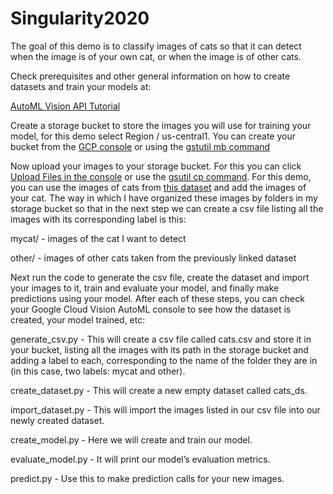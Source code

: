 # Singularity2020

The goal of this demo is to classify images of cats so that it can detect when the image is of your own cat, or when the image is of other cats.

Check prerequisites and other general information on how to create datasets and train your models at: 

[AutoML Vision API Tutorial](https://cloud.google.com/vision/automl/docs/tutorial#tutorial-translate-evaluate-python)

Create a storage bucket to store the images you will use for training your model, for this demo select Region / us-central1. You can create your bucket from the [GCP console](https://cloud.google.com/storage/docs/quickstart-console) or using the [gstutil mb command](https://cloud.google.com/storage/docs/gsutil/commands/mb)

Now upload your images to your storage bucket. For this you can click [Upload Files in the console](https://cloud.google.com/storage/docs/quickstart-console#upload_an_object_into_the_bucket) or use the [gsutil cp command](https://cloud.google.com/storage/docs/gsutil/commands/cp).
For this demo, you can use the images of cats from [this dataset](https://www.kaggle.com/crawford/cat-dataset) and add the images of your cat. The way in which I have organized these images by folders in my storage bucket so that in the next step we can create a csv file listing all the images with its corresponding label is this: 

mycat/ - images of the cat I want to detect

other/ - images of other cats taken from the previously linked dataset

Next run the code to generate the csv file, create the dataset and import your images to it, train and evaluate your model, and finally make predictions using your model. After each of these steps, you can check your Google Cloud Vision AutoML console to see how the dataset is created, your model trained, etc: 


generate_csv.py - This will create a csv file called cats.csv and store it in your bucket, listing all the images with its path in the storage bucket and adding a label to each, corresponding to the name of the folder they are in (in this case, two labels: mycat and other).

create_dataset.py - This will create a new empty dataset called cats_ds.

import_dataset.py - This will import the images listed in our csv file into our newly created dataset.

create_model.py - Here we will create and train our model.

evaluate_model.py - It will print our model’s evaluation metrics.

predict.py - Use this to make prediction calls for your new images.

 

